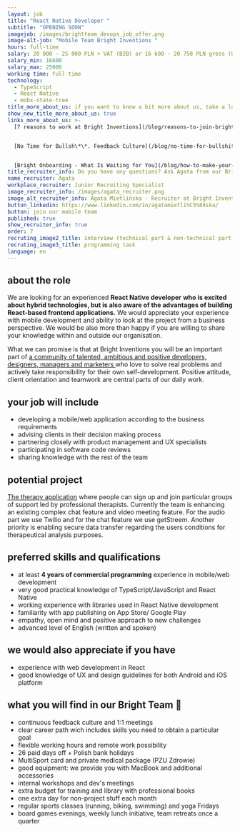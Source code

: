 ```yaml
---
layout: job
title: "React Native Developer "
subtitle: "OPENING SOON"
imagejob: /images/brightteam_devops_job_offer.png
image-alt-job: "Mobile Team Bright Inventions "
hours: full-time
salary: 20 000 - 25 000 PLN + VAT (B2B) or 16 600 - 20 750 PLN gross (UoP)
salary_min: 16600
salary_max: 25000
working time: full time
technology:
  - TypeScript
  - React Native 
  - mobx-state-tree
title_more_about_us: if you want to know a bit more about us, take a look below 🙋🏻‍♀️🙋🏻‍♂️
show_new_title_more_about_us: true
links_more_about_us: >-
  [7 reasons to work at Bright Inventions](/blog/reasons-to-join-bright)


  [No Time for Bullsh\*\*. Feedback Culture](/blog/no-time-for-bullshit-feedback-culture/)


  [Bright Onboarding - What Is Waiting for You](/blog/how-to-make-your-onboarding-bright)
title_recruiter_info: Do you have any questions? Ask Agata from our Bright team!
name_recruiter: Agata
workplace_recruiter: Junior Recruiting Specialist
image_recruiter_info: /images/agata_recruiter.png
image_alt_recruiter_info: Agata Mietlińska - Recruiter at Bright Inventions
button_linkedin: https://www.linkedin.com/in/agatamietli%C5%84ska/
button: join our mobile team
published: true
show_recruiter_info: true
order: 7
recruting_image2_title: interview (technical part & non-technical part)
recruting_image3_title: programming task
language: en
---
```

## **about the role** 

We are looking for an experienced **React Native developer** **who is excited about hybrid technologies, but is also aware of the advantages of building React-based frontend applications.** We would appreciate your experience with mobile development and ability to look at the project from a business perspective. We would be also more than happy if you are willing to share your knowledge within and outside our organisation. 

What we can promise is that at Bright Inventions you will be an important part of [a community of talented, ambitious and positive developers, designers, managers and marketers ](https://brightinventions.pl/about-us/team/)who love to solve real problems and actively take responsibility for their own self-development. Positive attitude, client orientation and teamwork are central parts of our daily work.

## **your job will include**

* developing a mobile/web application according to the business requirements 
* advising clients in their decision making process 
* partnering closely with product management and UX specialists
* participating in software code reviews
* sharing knowledge with the rest of the team

## **potential project** 

[The therapy application](https://circlesup.com/) where people can sign up and join particular groups of support led by professional therapists. Currently the team is enhancing an existing complex chat feature and video meeting feature. For the audio part we use Twilio and for the chat feature we use getStreem. Another priority is enabling secure data transfer regarding the users conditions for therapeutical analysis purposes.

## **preferred skills and qualifications**

* at least **4 years of commercial programming** experience in mobile/web development
* very good practical knowledge of TypeScript/JavaScript and React Native 
* working experience with libraries used in React Native development 
* familiarity with app publishing on App Store/ Google Play
* empathy, open mind and positive approach to new challenges
* advanced level of English (written and spoken)

## **we would also appreciate if you have** 

* experience with web development in React 
* good knowledge of UX and design guidelines for both Android and iOS platform

## **what you will find in our Bright Team 🧡**

* continuous feedback culture and 1:1 meetings 
* clear career path wich includes skills you need to obtain a particular goal 
* flexible working hours and remote work possibility
* 26 paid days off + Polish bank holidays
* MultiSport card and private medical package (PZU Zdrowie)
* good equipment: we provide you with MacBook and additional accessories
* internal workshops and dev's meetings 
* extra budget for training and library with professional books
* one extra day for non-project stuff each month
* regular sports classes (running, biking, swimming) and yoga Fridays
* board games evenings, weekly lunch initiative, team retreats once a quarter

